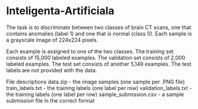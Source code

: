 # Inteligenta-Artificiala

The task is to discriminate between two classes of brain CT scans, one that contains anomalies (label 1) and one that is normal (class 0). Each sample is a grayscale image of 224x224 pixels.

Each example is assigned to one of the two classes. The training set consists of 15,000 labeled examples. The validation set consists of 2,000 labeled examples. The test set consists of another 5,149 examples. The test labels are not provided with the data.

File descriptions
data.zip - the image samples (one sample per .PNG file)
train_labels.txt - the training labels (one label per row)
validation_labels.txt - the training labels (one label per row)
sample_submission.csv - a sample submission file in the correct format
